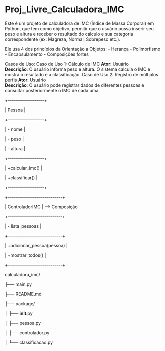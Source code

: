 # Proj_Livre_Calculadora_IMC
  Este é um projeto de calculadora de IMC (Índice de Massa Corporal) em Python, que tem como objetivo, permitir que o usuário possa inserir seu peso e altura e receber o resultado do cálculo e sua categoria correspondente (ex: Magreza, Normal, Sobrepeso etc.).
  
  Ele usa 4 dos princípios da Orientação a Objetos:
    - Herança
    - Polimorfismo
    - Encapsulamento
    - Composições fortes

  Casos de Uso:
    Caso de Uso 1: Cálculo de IMC
      **Ator**: Usuário  
      **Descrição**: O usuário informa peso e altura. O sistema calcula o IMC e mostra o resultado e a classificação.
    Caso de Uso 2: Registro de múltiplos perfis
      **Ator**: Usuário  
      **Descrição**: O usuário pode registrar dados de diferentes pessoas e consultar posteriormente o IMC de cada uma.

+------------------+

| Pessoa           |

+------------------+

| - nome           |

| - peso           |

| - altura         |

+------------------+

| +calcular_imc()  |

| +classificar()   |

+------------------+


+---------------------------+

| ControladorIMC            |           --> Composição

+---------------------------+

| - lista_pessoas           |

+---------------------------+

| +adicionar_pessoa(pessoa) |

| +mostrar_todos()          |

+---------------------------+ 


calculadora_imc/

├── main.py

├── README.md

├── package/

│  ├── __init__.py

│   ├── pessoa.py

│   ├── controlador.py

│   └── classificacao.py
